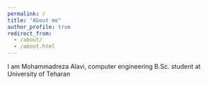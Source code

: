 ```yaml
---
permalink: /
title: "About me"
author_profile: true
redirect_from: 
  - /about/
  - /about.html
---
```


I am Mohammadreza Alavi, computer engineering B.Sc. student at University of Teharan
